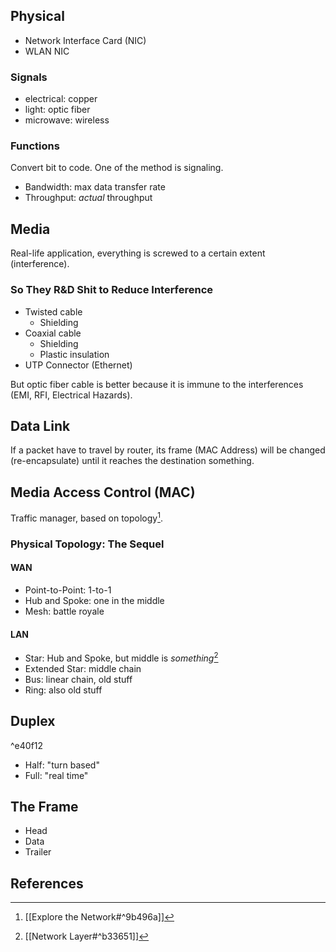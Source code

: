 ## Physical

- Network Interface Card (NIC)
- WLAN NIC

### Signals

- electrical: copper
- light: optic fiber
- microwave: wireless

### Functions

Convert bit to code. One of the method is signaling.

- Bandwidth: max data transfer rate
- Throughput: _actual_ throughput

## Media

Real-life application, everything is screwed to a certain extent (interference).

### So They R&D Shit to Reduce Interference

- Twisted cable
	- Shielding
- Coaxial cable
	- Shielding
	- Plastic insulation
- UTP Connector (Ethernet)

But optic fiber cable is better because it is immune to the interferences (EMI, RFI, Electrical Hazards).

## Data Link

If a packet have to travel by router, its frame (MAC Address) will be changed (re-encapsulate) until it reaches the destination something.

## Media Access Control (MAC)

Traffic manager, based on topology[^1].

### Physical Topology: The Sequel 

#### WAN

- Point-to-Point: 1-to-1
- Hub and Spoke: one in the middle
- Mesh: battle royale

#### LAN

- Star: Hub and Spoke, but middle is _something_[^2]
- Extended Star: middle chain
- Bus: linear chain, old stuff
- Ring: also old stuff

## Duplex

^e40f12

- Half: "turn based"
- Full: "real time"

## The Frame

- Head
- Data
- Trailer

## References

[^1]: [[Explore the Network#^9b496a]]
[^2]: [[Network Layer#^b33651]]